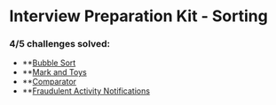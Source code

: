 # Interview Preparation Kit - Sorting

### **4/5** challenges solved:

- **[Bubble Sort](bubble-sort)
- **[Mark and Toys](mark-and-toys)
- **[Comparator](comparator)
- **[Fraudulent Activity Notifications](fraudulent-activity-notifications)